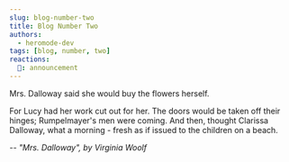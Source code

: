 ```yaml
---
slug: blog-number-two
title: Blog Number Two
authors:
  - heromode-dev
tags: [blog, number, two]
reactions:
  🎤: announcement
---
```


Mrs. Dalloway said she would buy the flowers herself.

<!--truncate-->

For Lucy had her work cut out for her. The doors would be taken off their
hinges; Rumpelmayer's men were coming. And then, thought Clarissa Dalloway, what
a morning - fresh as if issued to the children on a beach.

_-- "Mrs. Dalloway", by Virginia Woolf_
